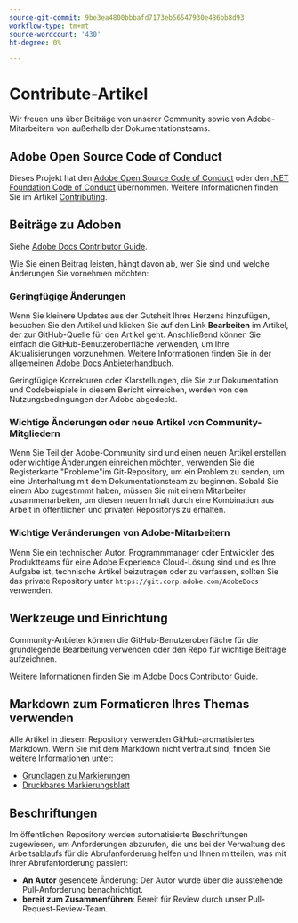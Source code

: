 ```yaml
---
source-git-commit: 9be3ea4800bbbafd7173eb56547930e486bb8d93
workflow-type: tm+mt
source-wordcount: '430'
ht-degree: 0%

---
```

# Contribute-Artikel

Wir freuen uns über Beiträge von unserer Community sowie von Adobe-Mitarbeitern von außerhalb der Dokumentationsteams.

## Adobe Open Source Code of Conduct

Dieses Projekt hat den [Adobe Open Source Code of Conduct](code-of-conduct.md) oder den [.NET Foundation Code of Conduct](https://dotnetfoundation.org/code-of-conduct) übernommen. Weitere Informationen finden Sie im Artikel [Contributing](contributing.md).

## Beiträge zu Adoben

Siehe [Adobe Docs Contributor Guide](https://docs.adobe.com/content/help/en/contributor/contributor-guide/introduction.html).

Wie Sie einen Beitrag leisten, hängt davon ab, wer Sie sind und welche Änderungen Sie vornehmen möchten:

### Geringfügige Änderungen

Wenn Sie kleinere Updates aus der Gutsheit Ihres Herzens hinzufügen, besuchen Sie den Artikel und klicken Sie auf den Link **Bearbeiten** im Artikel, der zur GitHub-Quelle für den Artikel geht. Anschließend können Sie einfach die GitHub-Benutzeroberfläche verwenden, um Ihre Aktualisierungen vorzunehmen. Weitere Informationen finden Sie in der allgemeinen [Adobe Docs Anbieterhandbuch](https://docs.adobe.com/content/help/en/contributor/contributor-guide/introduction.html).

Geringfügige Korrekturen oder Klarstellungen, die Sie zur Dokumentation und Codebeispiele in diesem Bericht einreichen, werden von den Nutzungsbedingungen der Adobe abgedeckt.

### Wichtige Änderungen oder neue Artikel von Community-Mitgliedern

Wenn Sie Teil der Adobe-Community sind und einen neuen Artikel erstellen oder wichtige Änderungen einreichen möchten, verwenden Sie die Registerkarte &quot;Probleme&quot;im Git-Repository, um ein Problem zu senden, um eine Unterhaltung mit dem Dokumentationsteam zu beginnen. Sobald Sie einem Abo zugestimmt haben, müssen Sie mit einem Mitarbeiter zusammenarbeiten, um diesen neuen Inhalt durch eine Kombination aus Arbeit in öffentlichen und privaten Repositorys zu erhalten.

<!--
If you submit a pull request with significant changes to documentation and code examples, you'll see a message in the pull request asking you to submit an online contribution license agreement (CLA). We need you to complete the online form before we can review your pull request.
-->

### Wichtige Veränderungen von Adobe-Mitarbeitern

Wenn Sie ein technischer Autor, Programmmanager oder Entwickler des Produktteams für eine Adobe Experience Cloud-Lösung sind und es Ihre Aufgabe ist, technische Artikel beizutragen oder zu verfassen, sollten Sie das private Repository unter `https://git.corp.adobe.com/AdobeDocs` verwenden.

<!--Employees from other parts of the Adobe world should use the public repo for minor updates.-->

## Werkzeuge und Einrichtung

Community-Anbieter können die GitHub-Benutzeroberfläche für die grundlegende Bearbeitung verwenden oder den Repo für wichtige Beiträge aufzeichnen.

Weitere Informationen finden Sie im [Adobe Docs Contributor Guide](https://docs.adobe.com/content/help/en/contributor/contributor-guide/introduction.html).

## Markdown zum Formatieren Ihres Themas verwenden

Alle Artikel in diesem Repository verwenden GitHub-aromatisiertes Markdown. Wenn Sie mit dem Markdown nicht vertraut sind, finden Sie weitere Informationen unter:

* [Grundlagen zu Markierungen](https://help.github.com/articles/getting-started-with-writing-and-formatting-on-github/)
* [Druckbares Markierungsblatt](https://guides.github.com/pdfs/markdown-cheatsheet-online.pdf)

## Beschriftungen

Im öffentlichen Repository werden automatisierte Beschriftungen zugewiesen, um Anforderungen abzurufen, die uns bei der Verwaltung des Arbeitsablaufs für die Abrufanforderung helfen und Ihnen mitteilen, was mit Ihrer Abrufanforderung passiert:

* **An Autor** gesendete Änderung: Der Autor wurde über die ausstehende Pull-Anforderung benachrichtigt.
* **bereit zum Zusammenführen**: Bereit für Review durch unser Pull-Request-Review-Team.

